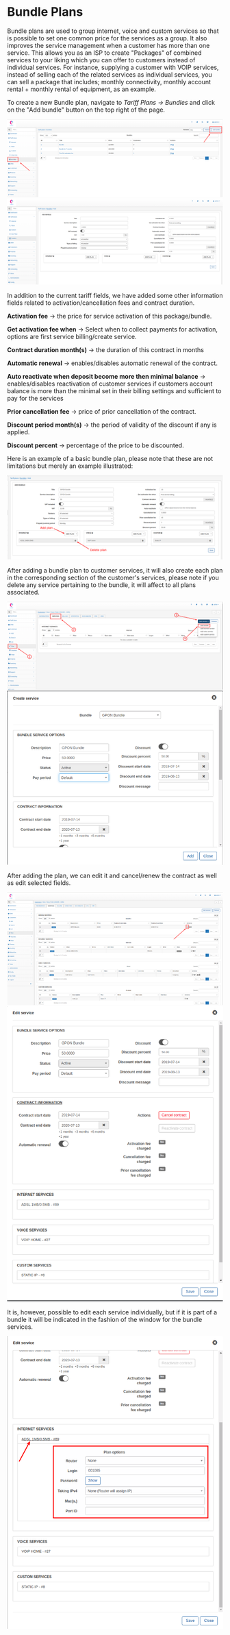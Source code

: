 Bundle Plans
============

Bundle plans are used to group internet, voice and custom services so that is possible to set one common price for the services as a group. It also improves the service management when a customer has more than one service. This allows you as an ISP to create "Packages" of combined services to your liking which you can offer to customers instead of individual services. For instance, supplying a customer with VOIP services, instead of selling each of the related services as individual services, you can sell a package that includes; monthly connectivity, monthly account rental + monthly rental of equipment, as an example.

To create a new Bundle plan, navigate to _Tariff Plans → Bundles_ and click on the "Add bundle" button on the top right of the page.

![bundle1.png](bundle1.png)
![bundle2.png](bundle2.png)

In addition to the current tariff fields, we have added some other information fields related to activation/cancellation fees and contract duration.

**Activation fee** → the price for service activation of this package/bundle.

**Get activation fee when** → Select when to collect payments for activation, options are first service billing/create service.

**Contract duration</label> month(s)** → the duration of this contract in months

**Automatic renewal** → enables/disables automatic renewal of the contract.

**Auto reactivate when deposit become more then minimal balance** → enables/disables reactivation of customer services if customers account balance is more than the minimal set in their billing settings and sufficient to pay for the services

**Prior cancellation fee** → price of prior cancellation of the contract.

**Discount period month(s)** → the period of validity of the discount if any is applied.

**Discount percent** → percentage of the price to be discounted.

Here is an example of a basic bundle plan, please note that these are not limitations but merely an example illustrated:

![bundle3.png](bundle3.png)

After adding a bundle plan to customer services, it will also create each plan in the corresponding section of the customer's services, please note if you delete any service pertaining to the bundle, it will affect to all plans associated.

![bundle4.png](bundle4.png)
![bundle5.png](bundle5.png)

After adding the plan, we can edit it and cancel/renew the contract as well as edit selected fields.

![bundle6.png](bundle6.png)
![bundle7.png](bundle7.png)

It is, however, possible to edit each service individually, but if it is part of a bundle it will be indicated in the fashion of the window for the bundle services.

![bundle8.png](bundle8.png)
